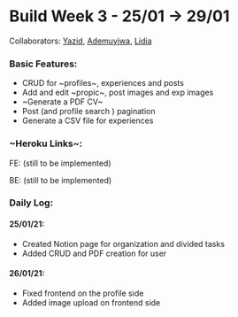 # Build Week 3 - 25/01 -> 29/01 

Collaborators: [Yazid](https://github.com/Imaginationzz), [Ademuyiwa](https://github.com/tay4real), [Lidia](https://github.com/LidiaKovac)


### Basic Features: 
- CRUD for ~profiles~, experiences and posts
- Add and edit ~propic~, post images and exp images 
- ~Generate a PDF CV~
- Post (and profile search ) pagination
- Generate a CSV file for experiences

### ~Heroku Links~: 
FE: (still to be implemented)

BE: (still to be implemented)

### Daily Log: 
#### 25/01/21: 
- Created Notion page for organization and divided tasks
- Added CRUD and PDF creation for user
#### 26/01/21: 
- Fixed frontend on the profile side
- Added image upload on frontend side

